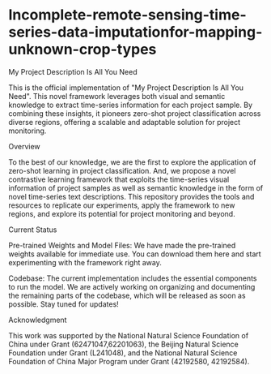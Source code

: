 # Incomplete-remote-sensing-time-series-data-imputationfor-mapping-unknown-crop-types
My Project Description Is All You Need

This is the official implementation of "My Project Description Is All You Need". This novel framework leverages both visual and semantic knowledge to extract time-series information for each project sample. By combining these insights, it pioneers zero-shot project classification across diverse regions, offering a scalable and adaptable solution for project monitoring.

Overview

To the best of our knowledge, we are the first to explore the application of zero-shot learning in project classification. And, we propose a novel contrastive learning framework that exploits the time-series visual information of project samples as well as semantic knowledge in the form of novel time-series text descriptions. This repository provides the tools and resources to replicate our experiments, apply the framework to new regions, and explore its potential for project monitoring and beyond.

Current Status





Pre-trained Weights and Model Files: We have made the pre-trained weights available for immediate use. You can download them here and start experimenting with the framework right away.



Codebase: The current implementation includes the essential components to run the model. We are actively working on organizing and documenting the remaining parts of the codebase, which will be released as soon as possible. Stay tuned for updates!

Acknowledgment

This work was supported by the National Natural Science Foundation of China under Grant (62471047,62201063), the Beijing Natural Science Foundation under Grant (L241048), and the National Natural Science Foundation of China Major Program under Grant (42192580, 42192584).

